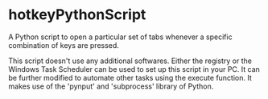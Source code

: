 # hotkeyPythonScript
A Python script to open a particular set of tabs whenever a specific combination of keys are pressed. 

This script doesn't use any additional softwares. Either the registry or the Windows Task Scheduler can be used to set up this script in your PC. It can be further modified to automate other tasks using the execute function.
It makes use of the 'pynput' and 'subprocess' library of Python. 

